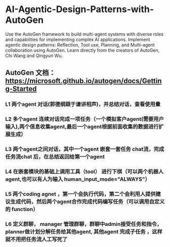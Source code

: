 # AI-Agentic-Design-Patterns-with-AutoGen
Use the AutoGen framework to build multi-agent systems with diverse roles and capabilities for implementing complex AI applications.  Implement agentic design patterns: Reflection, Tool use, Planning, and Multi-agent collaboration using AutoGen.  Learn directly from the creators of AutoGen, Chi Wang and Qingyun Wu.
## AutoGen 文档： https://microsoft.github.io/autogen/docs/Getting-Started
### L1 两个agent 对话(郭德纲跟于谦讲相声)，并总结对话，查看使用量
### L2 多个agent 连续对话完成一项任务（一个模拟客户agent(需要用户输入),两个信息收集agent,最后一个agent根据前面收集的数据进行扩展生成）
### L3  两个agent之间对话，其中一个agent 嵌套一套任务 chat流，完成任务流chat 后，在总结返回给第一个agent
### L4  在嵌套模块的基础上调用工具（tool） 进行下棋（可以两个机器人agent,也可以有人为输入 human_input_mode="ALWAYS"）
### L5  两个coding agnet ，第一个会执行代码，第二个会利用人提供建议生成代码，然后两个agent合作完成代码编写任务（可以调用自定义的 function）
### L6  定义群聊， manager 管理群聊，群聊中admin接受任务和指令， planner做计划分解任务给其他agent, 其他agent 完成子任务 ，这样就不用把任务流人工写死了

